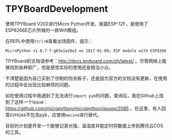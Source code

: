 # TPYBoardDevelopment
使用TPYBoard V202进行Micro Python开发，板载ESP-12F，是使用了ESP8266E芯片所做的一款Wifi模组。

在REPL中使用`Ctrl+B`查看出场固件，提示：

```
MicroPython v1.8.7-7-gb5a1a20a3 on 2017-01-09; ESP module with ESP8266
```

TPYBoard的文档请参考：http://docs.tpyboard.com/zh/latest/ 。尽管网络上能够找到各种软广，但是感觉实际的使用还是相当小众。

不清楚是因为自己买到了仿制的伪劣板子，还是因为官方的文档没有更新，在使用的过程中会出现比较麻烦的问题。

如在使用过程中我遇到了无法进行`import pyb`的问题，查询后，我在Github上找到了这样一个Issue：https://github.com/micropython/micropython/issues/2085 。在这里，有人回答`ESP8266`不包含pyb，应使用`macine`进行替代。

目前的计划是开发一个能够记录光强、温湿度并能定时将数据上传到腾讯云COS的工具。